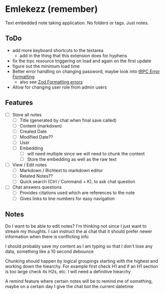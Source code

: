 # Emlekezz (remember)

Text embedded note taking application. No folders or tags. Just notes.

## ToDo

- add more keyboard shortcuts to the textarea
  - add in the thing that this extension does for hyphens
- fix the trpc resource triggering on load and again on the first update
- figure out the minimum load time
- Better error handling on changing password, maybe look into [tRPC Error Formatting](https://trpc.io/docs/server/error-formatting)
  - also see [Zod Formatting errors](https://zod.dev/error-formatting)
- Allow for changing user role from admin users

## Features

- [ ] Store all notes
  - [ ] Title (generated by chat when final save called)
  - [ ] Content (markdown)
  - [ ] Created Date
  - [ ] Modified Date??
  - [ ] User
  - [ ] Embedding
    - [ ] will need multiple since we will need to chunk the content
    - [ ] Store the embedding as well as the raw text
- [ ] View / Edit notes
  - [ ] Markdown / Richtext to markdown editor
  - [ ] Related Notes??
  - [ ] Quick search (Ctrl / Command + K), to ask chat question
- [ ] Chat answers questions
  - [ ] Provides citations used which are references to the note
  - [ ] Gives links to line numbers for easy navigation

## Notes

Do I want to be able to edit notes? I'm thinking not since I just want to stream my thoughts.
I can instruct the ai chat that it should prefer newer information when there is conflicting info

I should probably save my content as I am typing so that I don't lose any data, something like a 10 second debounce

Chunking should happen by logical groupings starting with the highest and working down the hiearchy.
For example first check H1 and if an H1 section is too large check its H2s, etc. I will need a
definitive hiearchy

A remind feature where certain notes will be to remind me of something, maybe on a certain day
I give the chat bot the current datetime
